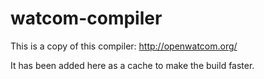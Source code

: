 # watcom-compiler

This is a copy of this compiler:
http://openwatcom.org/

It has been added here as a cache to make the build faster.
